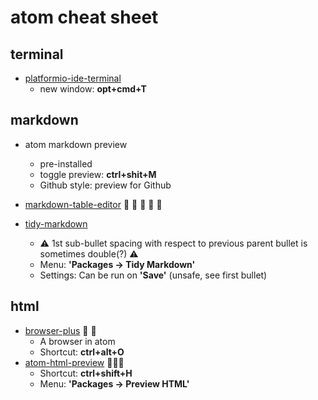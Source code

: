 # atom cheat sheet

## terminal

- [platformio-ide-terminal](https://atom.io/packages/platformio-ide-terminal)
  - new window: **opt+cmd+T**

## markdown

- atom markdown preview
  - pre-installed
  - toggle preview: **ctrl+shit+M**
  - Github style: preview for Github

- [markdown-table-editor](https://atom.io/packages/markdown-table-editor) :beer: :beer: :beer: :beer: :beer:


- [tidy-markdown](https://atom.io/packages/tidy-markdown)
   - :warning: 1st sub-bullet spacing with respect to previous parent bullet is sometimes double(?) :warning:
   - Menu: **'Packages -> Tidy Markdown'**
   - Settings: Can be run on **'Save'** (unsafe, see first bullet)

## html

- [browser-plus](https://atom.io/packages/browser-plus) :beer: :beer:
   - A browser in atom
   - Shortcut: **ctrl+alt+O**
- [atom-html-preview](https://atom.io/packages/atom-html-preview) :beer::beer::beer:
   - Shortcut: **ctrl+shift+H**
   - Menu: **'Packages -> Preview HTML'**
